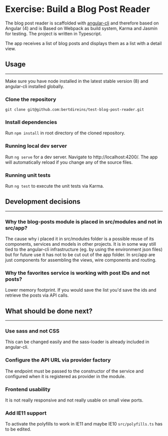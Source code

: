 # Exercise: Build a Blog Post Reader

The blog post reader is scaffolded with [angular-cli](https://cli.angular.io/) and therefore based on Angular (4) and is Based on Webpack as build system, Karma and Jasmin for testing. The project is written in Typescript.

The app receives a list of blog posts and displays them as a list with a detail view.

## Usage

----------

Make sure you have node installed  in the latest stable version (8) and angular-cli installed globally.

### Clone the repository

`git clone git@github.com:bertdireins/test-blog-post-reader.git`

### Install dependencies

Run `npm install` in root directory of the cloned repository.

### Running local dev server

Run `ng serve` for a dev server. Navigate to http://localhost:4200/. The app will automatically reload if you change any of the source files.

### Running unit tests

Run `ng test` to execute the unit tests via Karma.

## Development decisions

----------

### Why the blog-posts module is placed in src/modules and not in src/app?

The cause why i placed it in src/modules folder is a possible reuse of its components, services and models in other projects. It is in some way still tied to the angular-cli infrastructure (eg. by using the environment json files) but for future use it has not to be cut out of the app folder. In src/app are just components for assembling the views, wire components and routing.

### Why the favorites service is working with post IDs and not posts?

Lower memory footprint. If you would save the list you'd save the ids and retrieve the posts via API calls.

## What should be done next?

----------

### Use sass and not CSS

This can be changed easily and the sass-loader is already included in angular-cli.

### Configure the API URL via provider factory

The endpoint must be passed to the constructor of the service and configured when it is registered as provider in the module.

### Frontend usability

It is not really responsive and not really usable on small view ports.

### Add IE11 support

To activate the polyfills to work in IE11 and maybe IE10 `src/polyfills.ts` has to be edited. 


